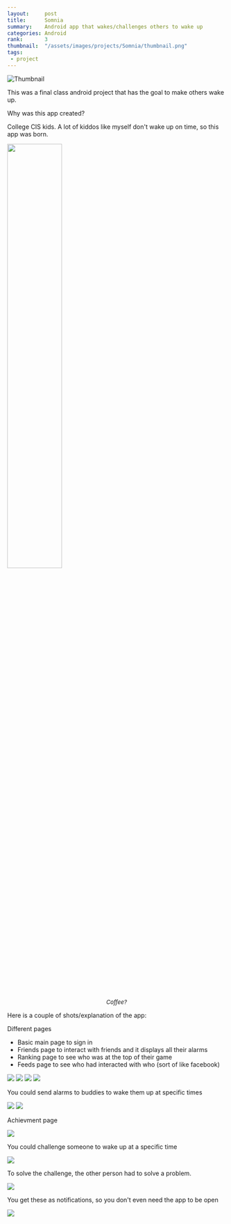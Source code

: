 ```yaml
---
layout:     post
title:      Somnia
summary:    Android app that wakes/challenges others to wake up
categories: Android
rank:       3
thumbnail:  "/assets/images/projects/Somnia/thumbnail.png"
tags:
 - project
---
```


![Thumbnail](/assets/images/projects/Somnia/thumbnail.png)

This was a final class android project that has the goal to make others wake up.

Why was this app created?

College CIS kids. A lot of kiddos like myself don't wake up on time, so this app was born.

<p>
<img src="https://media1.tenor.com/images/7e31ba2ef9a152dbda09418daafc4edd/tenor.gif?itemid=5701461" width="50%" alt>
<center><font size="-1"><em>Coffee?</em></font></center>
</p>

Here is a couple of shots/explanation of the app:

Different pages

- Basic main page to sign in
- Friends page to interact with friends and it displays all their alarms
- Ranking page to see who was at the top of their game
- Feeds page to see who had interacted with who (sort of like facebook)

![](/assets/images/projects/Somnia/main_page.png)
![](/assets/images/projects/Somnia/friends_page.png)
![](/assets/images/projects/Somnia/ranking_page.png)
![](/assets/images/projects/Somnia/feed_page.png)

You could send alarms to buddies to wake them up at specific times

![](/assets/images/projects/Somnia/alarm.png)
![](/assets/images/projects/Somnia/alarm2.png)

Achievment page

![](/assets/images/projects/Somnia/achievements.png)

You could challenge someone to wake up at a specific time

![](/assets/images/projects/Somnia/challenge.png)

To solve the challenge, the other person had to solve a problem.

![](/assets/images/projects/Somnia/waking_up.png)

You get these as notifications, so you don't even need the app to be open

![](/assets/images/projects/Somnia/notification.png)
